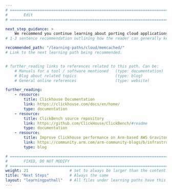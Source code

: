 ```yaml
---
# ================================================================================
#       Edit
# ================================================================================

next_step_guidance: >
    We recommend you continue learning about porting cloud applications to the Arm architecture for increased performance and cost savings. The learning path on Memcached is a great next step.
# 1-3 sentence recommendation outlining how the reader can generally keep learning about these topics, and a specific explanation of why the next step is being recommended.

recommended_path: "/learning-paths/cloud/memcached/"
# Link to the next learning path being recommended.


# further_reading links to references related to this path. Can be:
    # Manuals for a tool / software mentioned   (type: documentation)
    # Blog about related topics                 (type: blog)
    # General online references                 (type: website) 

further_reading:
    - resource:
        title: Clickhouse Documentation
        link: https://clickhouse.com/docs/en/home/
        type: documentation
    - resource:
        title: ClickBench source repository
        link: https://github.com/ClickHouse/ClickBench/#readme
        type: documentation
    - resource:
        title: Improve Clickhouse performance on Arm-based AWS Graviton3 servers
        link: https://community.arm.com/arm-community-blogs/b/infrastructure-solutions-blog/posts/improve-clickhouse-performance-up-to-26-by-using-aws-graviton3
        type: blog

# ================================================================================
#       FIXED, DO NOT MODIFY
# ================================================================================
weight: 21                  # set to always be larger than the content in this path, and one more than 'review'
title: "Next Steps"         # Always the same
layout: "learningpathall"   # All files under learning paths have this same wrapper
---
```

